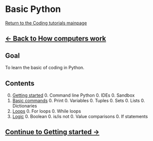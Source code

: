 # Basic Python

[Return to the Coding tutorials mainpage](https://luger-lab.github.io/coding-tutorials/)

## [&larr; Back to How computers work](https://luger-lab.github.io/coding-tutorials/basic_computing_computers/)

## Goal
To learn the basic of coding in Python.

## Contents
0. [Getting started](https://luger-lab.github.io/coding-tutorials/basic_python/getting_started/)
    0. Command line Python
    0. IDEs
    0. Sandbox
0. [Basic commands](https://luger-lab.github.io/coding-tutorials/basic_python/basic_commands/)
    0. Print
    0. Variables
    0. Tuples
    0. Sets
    0. Lists
    0. Dictionaries
0. [Loops](https://luger-lab.github.io/coding-tutorials/basic_python/loops/)
    0. For loops
    0. While loops
0. [Logic](https://luger-lab.github.io/coding-tutorials/basic_python/logic/)
    0. Boolean
    0. is/is not
    0. Value comparisons
    0. If statements

## [Continue to Getting started &rarr;](https://luger-lab.github.io/coding-tutorials/basic_python/getting_started/)
